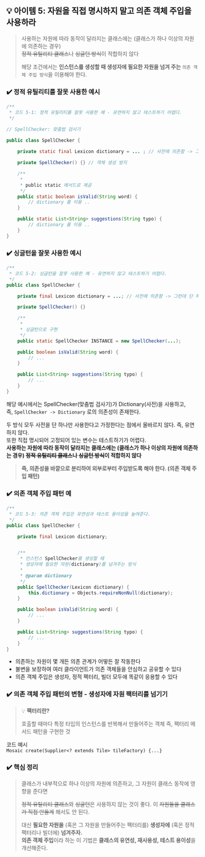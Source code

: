 ## 💡 아이템 5: 자원을 직접 명시하지 말고 의존 객체 주입을 사용하라

> 사용하는 자원에 따라 동작이 달라지는 클래스에는 (클래스가 하나 이상의 자원에 의존하는 경우)  
> ~~정적 유틸리티 클래스~~나 ~~싱글턴 방식~~이 적합하지 않다  
> 
> 해당 조건에서는 **인스턴스를 생성할 때 생성자에 필요한 자원을 넘겨 주는** `의존 객체 주입 방식`을 이용해야 한다.


### ✔️ 정적 유틸리티를 잘못 사용한 예시

```java
/**
 * 코드 5-1: 정적 유틸리티를 잘못 사용한 예 - 유연하지 않고 테스트하기 어렵다.
 */

// SpellChecker: 맞춤법 검사기
    
public class SpellChecker {

    private static final Lexicon dictionary = ... ; // 사전에 의존함 -> 그런데 단 하나만 사용..?

    private SpellChecker() {} // 객체 생성 방지

    /**
     *
     * public static 메서드로 제공
     */
    public static boolean isValid(String word) {
        // dictionary 를 이용 ..
    }

    public static List<String> suggestions(String typo) {
        // dictionary 를 이용 ..
    }
}
```


### ✔️ 싱글턴을 잘못 사용한 예시

```java
/**
 * 코드 5-2: 싱글턴을 잘못 사용한 예 - 유연하지 않고 테스트하기 어렵다.
 */
public class SpellChecker {

    private final Lexicon dictionary = ...; // 사전에 의존함 -> 그런데 단 하나만 사용..?

    private SpellChecker() {}

    /**
     *
     * 싱글턴으로 구현
     */
    public static SpellChecker INSTANCE = new SpellChecker(...);

    public boolean isValid(String word) {
        // ...
    }

    public List<String> suggestions(String typo) {
        // ...
    }
}
```

해당 예시에서는 SpellChecker(맞춤법 검사기)가 Dictionary(사전)을 사용하고,  
즉, `SpellChecker -> Dictionary` 로의 의존성이 존재한다.  

두 방식 모두 사전을 단 하나만 사용한다고 가정한다는 점에서 올바르지 않다. 즉, 유연하지 않다.  
또한 직접 명시되어 고정되어 있는 변수는 테스트하기가 어렵다.  
**사용하는 자원에 따라 동작이 달라지는 클래스에는 (클래스가 하나 이상의 자원에 의존하는 경우) ~~정적 유틸리티 클래스~~나 ~~싱글턴 방식~~이 적합하지 않다**

> **즉, 의존성을 바깥으로 분리하여 외부로부터 주입받도록 해야 한다. (의존 객체 주입 패턴)**  


### ✔️ 의존 객체 주입 패턴 예 

```java
/**
 * 코드 5-3: 의존 객체 주입은 유연성과 테스트 용이성을 높여준다.
 */
public class SpellChecker {

    private final Lexicon dictionary;


    /**
     * 인스턴스 SpellChecker를 생성할 때
     * 생성자에 필요한 자원(dictionary)를 넘겨주는 방식
     *
     * @param dictionary
     */
    public SpellChecker(Lexicon dictionary) {
        this.dictionary = Objects.requireNonNull(dictionary);
    }

    public boolean isValid(String word) {
        // ...
    }

    public List<String> suggestions(String typo) {
        // ...
    }
}
```

*  의존하는 자원이 몇 개든 의존 관계가 어떻든 잘 작동한다
* 불변을 보장하여 여러 클라이언트가 의존 객체들을 안심하고 공유할 수 있다
* 의존 객체 주입은 생성자, 정적 팩터리, 빌더 모두에 똑같이 응용할 수 있다


### ✔️ 의존 객체 주입 패턴의 변형 - 생성자에 자원 팩터리를 넘기기

>  💡 **팩터리란?**
> 
> 호출할 때마다 특정 타입의 인스턴스를 반복해서 만들어주는 객체
> 즉, 팩터리 메서드 패턴을 구현한 것

코드 예시  
`Mosaic create(Supplier<? extends Tile> tileFactory) {...}`  



### ✔️ 핵심 정리

> 클래스가 내부적으로 하나 이상의 자원에 의존하고, 그 자원이 클래스 동작에 영향을 준다면  
>   
> ~~정적 유틸리티 클래스~~와 ~~싱글턴~~은 사용하지 않는 것이 좋다.
> 이 ~~자원들을 클래스가 직접 만들게~~ 해서도 안 된다.
> 
> 대신 **필요한 자원을** (혹은 그 자원을 만들어주는 팩터리를) **생성자에** (혹은 정적 팩터리나 빌더에) **넘겨주자.**  
> **의존 객체 주입**이라 하는 이 기법은 **클래스의 유연성, 재사용성, 테스트 용이성**을 개선해준다.  